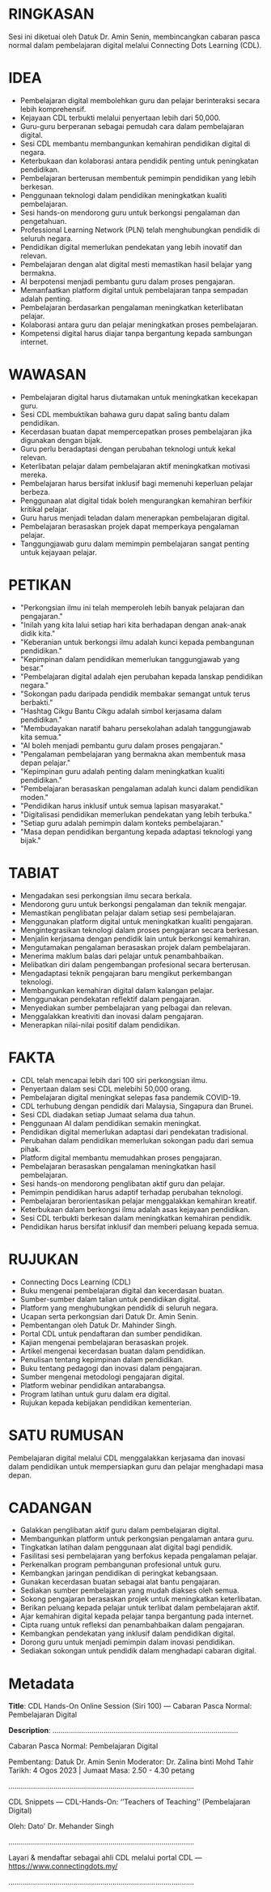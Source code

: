 # RINGKASAN
Sesi ini diketuai oleh Datuk Dr. Amin Senin, membincangkan cabaran pasca normal dalam pembelajaran digital melalui Connecting Dots Learning (CDL).

# IDEA
- Pembelajaran digital membolehkan guru dan pelajar berinteraksi secara lebih komprehensif.
- Kejayaan CDL terbukti melalui penyertaan lebih dari 50,000.
- Guru-guru berperanan sebagai pemudah cara dalam pembelajaran digital.
- Sesi CDL membantu membangunkan kemahiran pendidikan digital di negara.
- Keterbukaan dan kolaborasi antara pendidik penting untuk peningkatan pendidikan.
- Pembelajaran berterusan membentuk pemimpin pendidikan yang lebih berkesan.
- Penggunaan teknologi dalam pendidikan meningkatkan kualiti pembelajaran.
- Sesi hands-on mendorong guru untuk berkongsi pengalaman dan pengetahuan.
- Professional Learning Network (PLN) telah menghubungkan pendidik di seluruh negara.
- Pendidikan digital memerlukan pendekatan yang lebih inovatif dan relevan.
- Pembelajaran dengan alat digital mesti memastikan hasil belajar yang bermakna.
- AI berpotensi menjadi pembantu guru dalam proses pengajaran.
- Memanfaatkan platform digital untuk pembelajaran tanpa sempadan adalah penting.
- Pembelajaran berdasarkan pengalaman meningkatkan keterlibatan pelajar.
- Kolaborasi antara guru dan pelajar meningkatkan proses pembelajaran.
- Kompetensi digital harus diajar tanpa bergantung kepada sambungan internet.

# WAWASAN
- Pembelajaran digital harus diutamakan untuk meningkatkan kecekapan guru.
- Sesi CDL membuktikan bahawa guru dapat saling bantu dalam pendidikan.
- Kecerdasan buatan dapat mempercepatkan proses pembelajaran jika digunakan dengan bijak.
- Guru perlu beradaptasi dengan perubahan teknologi untuk kekal relevan.
- Keterlibatan pelajar dalam pembelajaran aktif meningkatkan motivasi mereka.
- Pembelajaran harus bersifat inklusif bagi memenuhi keperluan pelajar berbeza.
- Penggunaan alat digital tidak boleh mengurangkan kemahiran berfikir kritikal pelajar.
- Guru harus menjadi teladan dalam menerapkan pembelajaran digital.
- Pembelajaran berasaskan projek dapat memperkaya pengalaman pelajar.
- Tanggungjawab guru dalam memimpin pembelajaran sangat penting untuk kejayaan pelajar.

# PETIKAN
- "Perkongsian ilmu ini telah memperoleh lebih banyak pelajaran dan pengajaran."
- "Inilah yang kita lalui setiap hari kita berhadapan dengan anak-anak didik kita."
- "Keberanian untuk berkongsi ilmu adalah kunci kepada pembangunan pendidikan."
- "Kepimpinan dalam pendidikan memerlukan tanggungjawab yang besar."
- "Pembelajaran digital adalah ejen perubahan kepada lanskap pendidikan negara."
- "Sokongan padu daripada pendidik membakar semangat untuk terus berbakti."
- "Hashtag Cikgu Bantu Cikgu adalah simbol kerjasama dalam pendidikan."
- "Membudayakan naratif baharu persekolahan adalah tanggungjawab kita semua."
- "AI boleh menjadi pembantu guru dalam proses pengajaran."
- "Pengalaman pembelajaran yang bermakna akan membentuk masa depan pelajar."
- "Kepimpinan guru adalah penting dalam meningkatkan kualiti pendidikan."
- "Pembelajaran berasaskan pengalaman adalah kunci dalam pendidikan moden."
- "Pendidikan harus inklusif untuk semua lapisan masyarakat."
- "Digitalisasi pendidikan memerlukan pendekatan yang lebih terbuka."
- "Setiap guru adalah pemimpin dalam konteks pembelajaran."
- "Masa depan pendidikan bergantung kepada adaptasi teknologi yang bijak."

# TABIAT
- Mengadakan sesi perkongsian ilmu secara berkala.
- Mendorong guru untuk berkongsi pengalaman dan teknik mengajar.
- Memastikan penglibatan pelajar dalam setiap sesi pembelajaran.
- Menggunakan platform digital untuk meningkatkan kualiti pengajaran.
- Mengintegrasikan teknologi dalam proses pengajaran secara berkesan.
- Menjalin kerjasama dengan pendidik lain untuk berkongsi kemahiran.
- Mengutamakan pengalaman berasaskan projek dalam pembelajaran.
- Menerima maklum balas dari pelajar untuk penambahbaikan.
- Melibatkan diri dalam pengembangan profesional secara berterusan.
- Mengadaptasi teknik pengajaran baru mengikut perkembangan teknologi.
- Membangunkan kemahiran digital dalam kalangan pelajar.
- Menggunakan pendekatan reflektif dalam pengajaran.
- Menyediakan sumber pembelajaran yang pelbagai dan relevan.
- Menggalakkan kreativiti dan inovasi dalam pengajaran.
- Menerapkan nilai-nilai positif dalam pendidikan.

# FAKTA
- CDL telah mencapai lebih dari 100 siri perkongsian ilmu.
- Penyertaan dalam sesi CDL melebihi 50,000 orang.
- Pembelajaran digital meningkat selepas fasa pandemik COVID-19.
- CDL terhubung dengan pendidik dari Malaysia, Singapura dan Brunei.
- Sesi CDL diadakan setiap Jumaat selama dua tahun.
- Penggunaan AI dalam pendidikan semakin meningkat.
- Pendidikan digital memerlukan adaptasi dari pendekatan tradisional.
- Perubahan dalam pendidikan memerlukan sokongan padu dari semua pihak.
- Platform digital membantu memudahkan proses pengajaran.
- Pembelajaran berasaskan pengalaman meningkatkan hasil pembelajaran.
- Sesi hands-on mendorong penglibatan aktif guru dan pelajar.
- Pemimpin pendidikan harus adaptif terhadap perubahan teknologi.
- Pembelajaran berorientasikan pelajar menggalakkan kemahiran kreatif.
- Keterbukaan dalam berkongsi ilmu adalah asas kejayaan pendidikan.
- Sesi CDL terbukti berkesan dalam meningkatkan kemahiran pendidik.
- Pendidikan harus bersifat inklusif dan memberi peluang kepada semua.

# RUJUKAN
- Connecting Docs Learning (CDL)
- Buku mengenai pembelajaran digital dan kecerdasan buatan.
- Sumber-sumber dalam talian untuk pendidikan digital.
- Platform yang menghubungkan pendidik di seluruh negara.
- Ucapan serta perkongsian dari Datuk Dr. Amin Senin.
- Pembentangan oleh Datuk Dr. Mahinder Singh.
- Portal CDL untuk pendaftaran dan sumber pendidikan.
- Kajian mengenai pembelajaran berasaskan projek.
- Artikel mengenai kecerdasan buatan dalam pendidikan.
- Penulisan tentang kepimpinan dalam pendidikan.
- Buku tentang pedagogi dan inovasi dalam pengajaran.
- Sumber mengenai metodologi pengajaran digital.
- Platform webinar pendidikan antarabangsa.
- Program latihan untuk guru dalam era digital.
- Rujukan kepada kebijakan pendidikan kementerian.

# SATU RUMUSAN
Pembelajaran digital melalui CDL menggalakkan kerjasama dan inovasi dalam pendidikan untuk mempersiapkan guru dan pelajar menghadapi masa depan.

# CADANGAN
- Galakkan penglibatan aktif guru dalam pembelajaran digital.
- Membangunkan platform untuk perkongsian pengalaman antara guru.
- Tingkatkan latihan dalam penggunaan alat digital bagi pendidik.
- Fasilitasi sesi pembelajaran yang berfokus kepada pengalaman pelajar.
- Perkenalkan program pembangunan profesional untuk guru.
- Kembangkan jaringan pendidikan di peringkat kebangsaan.
- Gunakan kecerdasan buatan sebagai alat bantu pengajaran.
- Sediakan sumber pembelajaran yang mudah diakses oleh semua.
- Sokong pengajaran berasaskan projek untuk meningkatkan keterlibatan.
- Berikan peluang kepada pelajar untuk terlibat dalam pembelajaran aktif.
- Ajar kemahiran digital kepada pelajar tanpa bergantung pada internet.
- Cipta ruang untuk refleksi dan penambahbaikan dalam pengajaran.
- Kembangkan pendekatan yang inklusif dalam pendidikan digital.
- Dorong guru untuk menjadi pemimpin dalam inovasi pendidikan.
- Sediakan sokongan untuk pendidik dalam menghadapi cabaran digital.

# Metadata
**Title**: CDL Hands-On Online Session (Siri 100) — Cabaran Pasca Normal: Pembelajaran Digital

**Description**: ...........................................................................................

 Cabaran Pasca Normal: Pembelajaran Digital

Pembentang: Datuk Dr. Amin Senin
Moderator: Dr. Zalina binti Mohd Tahir
Tarikh: 4 Ogos 2023   |   Jumaat
Masa: 2.50  - 4.30 petang

...........................................................................................

CDL Snippets — CDL-Hands-On: ‘’Teachers of Teaching’’
(Pembelajaran Digital)

Oleh: Dato' Dr. Mehander Singh

...........................................................................................

Layari & mendaftar sebagai ahli CDL melalui portal CDL — https://www.connectingdots.my/

...........................................................................................